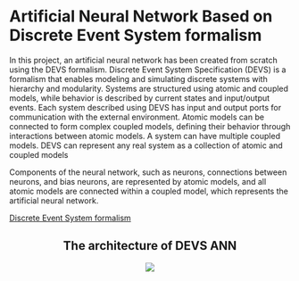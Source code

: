 # Artificial Neural Network Based on Discrete Event System formalism

In this project, an artificial neural network has been created from scratch using the DEVS formalism.
Discrete Event System Specification (DEVS) is a formalism that enables modeling and simulating discrete systems with hierarchy and modularity. Systems are structured using atomic and coupled models, while behavior is described by current states and input/output events. Each system described using DEVS has input and output ports for communication with the external environment. Atomic models can be connected to form complex coupled models, defining their behavior through interactions between atomic models. A system can have multiple coupled models. DEVS can represent any real system as a collection of atomic and coupled models

Components of the neural network, such as neurons, connections between neurons, and bias neurons, are represented by atomic models, and all atomic models are connected within a coupled model, which represents the artificial neural network.

<a href='https://xsy-csharp.sourceforge.net/DEVSsharp/DEVSsharpSim.pdf'>Discrete Event System formalism</a>

<div align="center">
  <h2>The architecture of DEVS ANN</h2>
  <img src='https://github.com/filipbojovic/GraduateProject/blob/main/docs/network%20artchitecture.png'/>
</div>
